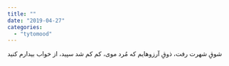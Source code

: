 ```yaml
---
title: ""
date: "2019-04-27"
categories: 
  - "tytomood"
---
```


شوقِ شهرت رفت، ذوقِ آرزوهایم که مُرد موی، کم کم شد سپید، از خواب بیدارم کنید
